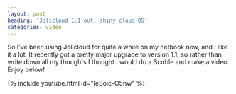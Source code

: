```yaml
---
layout: post
heading: 'Jolicloud 1.1 out, shiny cloud OS'
categories: video
---
```


So I've been using Jolicloud for quite a while on my netbook now, and I like it a lot. It recently got a pretty major upgrade to version 1.1, so rather than write down all my thoughts I thought I would do a Scoble and make a video. Enjoy below!

{% include youtube.html id="IeSoic-O5nw" %}
